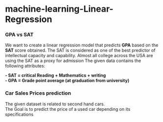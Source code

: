 # machine-learning-Linear-Regression

### GPA vs SAT
We want to create a linear regression model that predicts **GPA** based on the **SAT** score obtained. The SAT is considered as one of the best predictor of intellectual capacity and capability. Almost all college across the USA are using the SAT as a proxy for admission 
The given data contains the following attributes:   

**- SAT = critical Reading + Mathematics + writing**   
**- GPA = Grade point average (at graduation from university)**

### Car Sales Prices prediction

The given dataset is related to second hand cars.    
The Goal is to predict the price of a used car depending on its specifications

